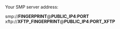 Your SMP server address:

smp://__FINGERPRINT__@__PUBLIC_IP4__:__PORT__
xftp://__XFTP_FINGERPRINT__@__PUBLIC_IP4__:__PORT_XFTP__